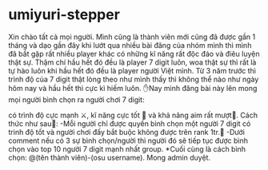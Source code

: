 # umiyuri-stepper
Xin chào tất cả mọi người. Mình cũng là thành viên mới cũng đã được gần 1 tháng và dạo gần đây khi lướt qua nhiều bài đăng của nhóm mình thì mình đã bắt gặp rất nhiều player khác có những kĩ năng rất độc đáo và điêu luyện thật sự. Thậm chí hầu hết đó đều là player 7 digit luôn, woa thật sự thì rất là tự hào luôn khi hầu hết đó đều là player người Việt mình. Từ 3 năm trước thì trình độ của 7 digit thật lòng theo như mình thấy thì không thể nào như ngày hôm nay và hầu hết thì cực kì hiếm luôn. ✋Nay mình đăng bài này lên mong mọi người bình chọn ra người chơi 7 digit:
 
có trình độ cực mạnh ⚔️, kĩ năng cực tốt 🌟 và khả năng aim rất mượt💫. 
Cách thức như sau🤳:
-Mỗi người chỉ được quyền bình chọn một người 7 digit có trình độ tốt và người chơi đấy bắt buộc không được trên rank 1tr.💪
-Dưới comment nếu có 3 sự bình chọn/người thì người đó sẽ tiếp tục được bình chọn vào top 10 người 7 digit mạnh nhất group.
*Cuối cùng là cách bình chọn: @(tên thành viên)-(osu username).
Mong admin duyệt.
